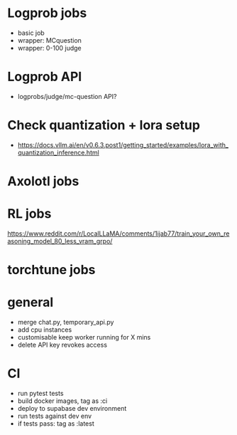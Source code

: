# Logprob jobs
- basic job
- wrapper: MCquestion
- wrapper: 0-100 judge

# Logprob API
- logprobs/judge/mc-question API?

# Check quantization + lora setup
- https://docs.vllm.ai/en/v0.6.3.post1/getting_started/examples/lora_with_quantization_inference.html

# Axolotl jobs

# RL jobs
https://www.reddit.com/r/LocalLLaMA/comments/1ijab77/train_your_own_reasoning_model_80_less_vram_grpo/

# torchtune jobs

# general
- merge chat.py, temporary_api.py
- add cpu instances
- customisable keep worker running for X mins
- delete API key revokes access

# CI
- run pytest tests
- build docker images, tag as :ci
- deploy to supabase dev environment
- run tests against dev env
- if tests pass: tag as :latest